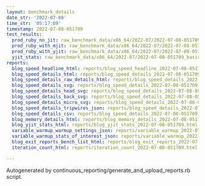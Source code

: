 ```yaml
---
layout: benchmark_details
date_str: '2022-07-08'
time_str: '05:17:09'
timestamp: 2022-07-08-051709
test_results:
  prod_ruby_no_jit: raw_benchmark_data/x86_64/2022-07/2022-07-08-051709_basic_benchmark_prod_ruby_no_jit.json
  prod_ruby_with_mjit: raw_benchmark_data/x86_64/2022-07/2022-07-08-051709_basic_benchmark_prod_ruby_with_mjit.json
  prod_ruby_with_yjit: raw_benchmark_data/x86_64/2022-07/2022-07-08-051709_basic_benchmark_prod_ruby_with_yjit.json
  yjit_stats: raw_benchmark_data/x86_64/2022-07/2022-07-08-051709_basic_benchmark_yjit_stats.json
reports:
  blog_speed_headline_html: reports/blog_speed_headline_2022-07-08-051709.html
  blog_speed_details_html: reports/blog_speed_details_2022-07-08-051709.html
  blog_speed_details_raw_details_html: reports/blog_speed_details_2022-07-08-051709.raw_details.html
  blog_speed_details_svg: reports/blog_speed_details_2022-07-08-051709.svg
  blog_speed_details_head_svg: reports/blog_speed_details_2022-07-08-051709.head.svg
  blog_speed_details_back_svg: reports/blog_speed_details_2022-07-08-051709.back.svg
  blog_speed_details_micro_svg: reports/blog_speed_details_2022-07-08-051709.micro.svg
  blog_speed_details_tripwires_json: reports/blog_speed_details_2022-07-08-051709.tripwires.json
  blog_speed_details_csv: reports/blog_speed_details_2022-07-08-051709.csv
  blog_memory_details_html: reports/blog_memory_details_2022-07-08-051709.html
  blog_yjit_stats_html: reports/blog_yjit_stats_2022-07-08-051709.html
  variable_warmup_warmup_settings_json: reports/variable_warmup_2022-07-08-051709.warmup_settings.json
  variable_warmup_stats_of_interest_json: reports/variable_warmup_2022-07-08-051709.stats_of_interest.json
  blog_exit_reports_bench_list_html: reports/blog_exit_reports_2022-07-08-051709.bench_list.html
  iteration_count_html: reports/iteration_count_2022-07-08-051709.html

---
```

Autogenerated by continuous_reporting/generate_and_upload_reports.rb script.
